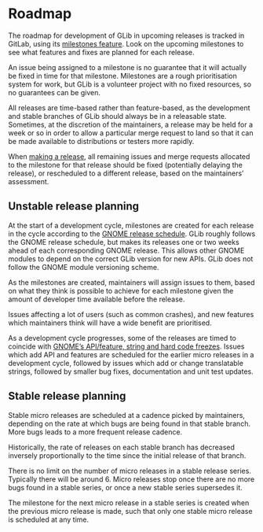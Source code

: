 Roadmap
===

The roadmap for development of GLib in upcoming releases is tracked in GitLab,
using its [milestones feature](https://gitlab.gnome.org/GNOME/glib/-/milestones).
Look on the upcoming milestones to see what features and fixes are planned for
each release.

An issue being assigned to a milestone is no guarantee that it will actually be
fixed in time for that milestone. Milestones are a rough prioritisation system
for work, but GLib is a volunteer project with no fixed resources, so no
guarantees can be given.

All releases are time-based rather than feature-based, as the development and
stable branches of GLib should always be in a releasable state. Sometimes, at
the discretion of the maintainers, a release may be held for a week or so in
order to allow a particular merge request to land so that it can be made
available to distributions or testers more rapidly.

When [making a release](./releasing.md), all remaining issues and merge requests
allocated to the milestone for that release should be fixed (potentially
delaying the release), or rescheduled to a different release, based on the
maintainers’ assessment.

Unstable release planning
---

At the start of a development cycle, milestones are created for each release in
the cycle according to the [GNOME release
schedule](https://wiki.gnome.org/Schedule). GLib roughly follows the GNOME
release schedule, but makes its releases one or two weeks ahead of each
corresponding GNOME release. This allows other GNOME modules to depend on the
correct GLib version for new APIs. GLib does not follow the GNOME module
versioning scheme.

As the milestones are created, maintainers will assign issues to them, based on
what they think is possible to achieve for each milestone given the amount of
developer time available before the release.

Issues affecting a lot of users (such as common crashes), and new features which
maintainers think will have a wide benefit are prioritised.

As a development cycle progresses, some of the releases are timed to coincide
with [GNOME’s API/feature, string and hard code
freezes](https://wiki.gnome.org/ReleasePlanning/Freezes). Issues which add API
and features are scheduled for the earlier micro releases in a development
cycle, followed by issues which add or change translatable strings, followed by
smaller bug fixes, documentation and unit test updates.

Stable release planning
---

Stable micro releases are scheduled at a cadence picked by maintainers,
depending on the rate at which bugs are being found in that stable branch. More
bugs leads to a more frequent release cadence.

Historically, the rate of releases on each stable branch has decreased inversely
proportionally to the time since the initial release of that branch.

There is no limit on the number of micro releases in a stable release series.
Typically there will be around 6. Micro releases stop once there are no more
bugs found in a stable series, or once a new stable series supersedes it.

The milestone for the next micro release in a stable series is created when the
previous micro release is made, such that only one stable micro release is
scheduled at any time.
